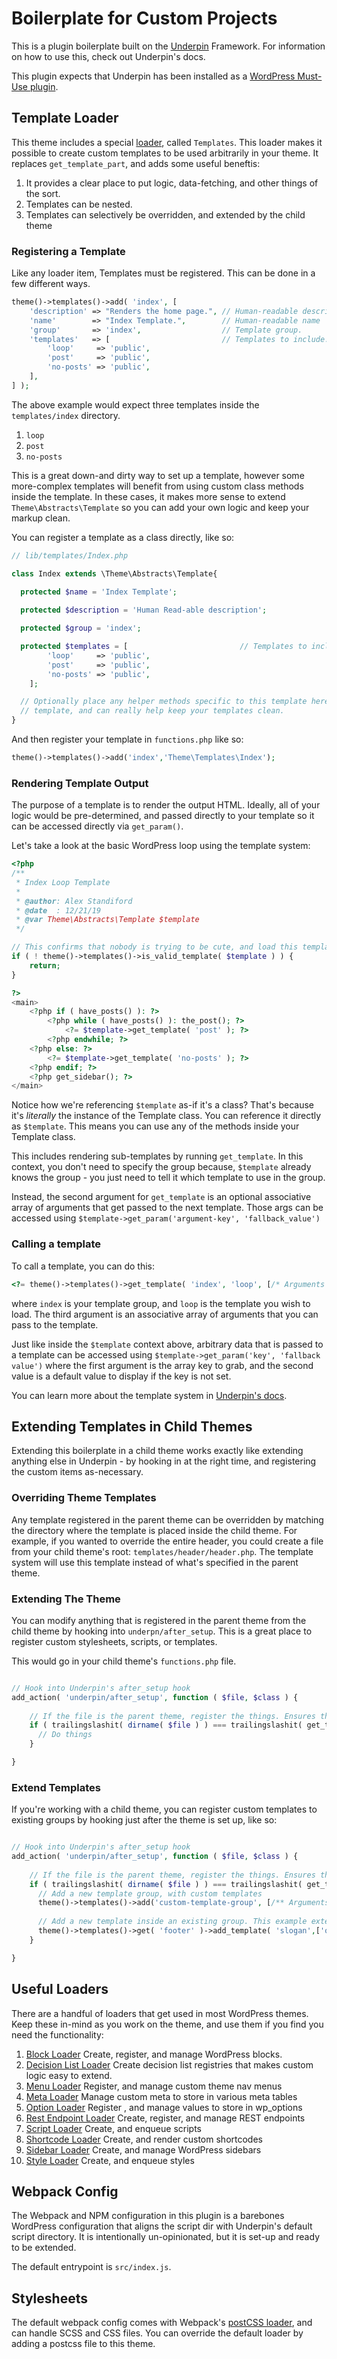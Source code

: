 # Boilerplate for Custom Projects

This is a plugin boilerplate built on the [Underpin](https://github.com/alexstandiford/underpin) Framework. For
information on how to use this, check out Underpin's docs.

This plugin expects that Underpin has been installed as
a [WordPress Must-Use plugin](https://wordpress.org/support/article/must-use-plugins/).

## Template Loader

This theme includes a special [loader](https://github.com/underpin-WP/underpin#loaders), called `Templates`. This loader
makes it possible to create custom templates to be used arbitrarily in your theme. It replaces `get_template_part`, and
adds some useful beneftis:

1. It provides a clear place to put logic, data-fetching, and other things of the sort.
1. Templates can be nested.
1. Templates can selectively be overridden, and extended by the child theme

### Registering a Template

Like any loader item, Templates must be registered. This can be done in a few different ways.

```php
theme()->templates()->add( 'index', [
	'description' => "Renders the home page.", // Human-readable description
	'name'        => "Index Template.",        // Human-readable name
	'group'       => 'index',                  // Template group.
	'templates'   => [                         // Templates to include.
		'loop'     => 'public',
		'post'     => 'public',
		'no-posts' => 'public',
	],
] );
```

The above example would expect three templates inside the `templates/index` directory.

1. `loop`
1. `post`
1. `no-posts`

This is a great down-and dirty way to set up a template, however some more-complex templates will benefit from using
custom class methods inside the template. In these cases, it makes more sense to extend `Theme\Abstracts\Template` so
you can add your own logic and keep your markup clean.

You can register a template as a class directly, like so:

```php
// lib/templates/Index.php

class Index extends \Theme\Abstracts\Template{

  protected $name = 'Index Template';
  
  protected $description = 'Human Read-able description';

  protected $group = 'index';

  protected $templates = [                         // Templates to include.
		'loop'     => 'public',
		'post'     => 'public',
		'no-posts' => 'public',
	];

  // Optionally place any helper methods specific to this template here. These methods would be use-able inside of the
  // template, and can really help keep your templates clean.
}
```

And then register your template in `functions.php` like so:

```php
theme()->templates()->add('index','Theme\Templates\Index');
```

### Rendering Template Output

The purpose of a template is to render the output HTML. Ideally, all of your logic would be pre-determined, and passed
directly to your template so it can be accessed directly via `get_param()`.

Let's take a look at the basic WordPress loop using the template system:

```php
<?php
/**
 * Index Loop Template
 *
 * @author: Alex Standiford
 * @date  : 12/21/19
 * @var Theme\Abstracts\Template $template
 */

// This confirms that nobody is trying to be cute, and load this template in a potentially dangerous way.
if ( ! theme()->templates()->is_valid_template( $template ) ) {
	return;
}

?>
<main>
	<?php if ( have_posts() ): ?>
		<?php while ( have_posts() ): the_post(); ?>
			<?= $template->get_template( 'post' ); ?>
		<?php endwhile; ?>
	<?php else: ?>
		<?= $template->get_template( 'no-posts' ); ?>
	<?php endif; ?>
	<?php get_sidebar(); ?>
</main>
```

Notice how we're referencing `$template` as-if it's a class? That's because it's _literally_ the instance of the
Template class. You can reference it directly as `$template`. This means you can use any of the methods inside your
Template class.

This includes rendering sub-templates by running `get_template`. In this context, you don't need to specify the group
because, `$template` already knows the group - you just need to tell it which template to use in the group.

Instead, the second argument for `get_template` is an optional associative array of arguments that get passed to the
next template. Those args can be accessed using `$template->get_param('argument-key', 'fallback_value')`

### Calling a template

To call a template, you can do this:

```php
<?= theme()->templates()->get_template( 'index', 'loop', [/* Arguments to pass to template */] ); ?>
```

where `index` is your template group, and `loop` is the template you wish to load. The third argument is an associative
array of arguments that you can pass to the template.

Just like inside the `$template` context above, arbitrary data that is passed to a template can be accessed using
`$template->get_param('key', 'fallback value')` where the first argument is the array key to grab, and the second value
is a default value to display if the key is not set.

You can learn more about the template system
in [Underpin's docs](https://github.com/Underpin-WP/underpin/#template-system-trait).

## Extending Templates in Child Themes

Extending this boilerplate in a child theme works exactly like extending anything else in Underpin - by hooking in at
the right time, and registering the custom items as-necessary.

### Overriding Theme Templates

Any template registered in the parent theme can be overridden by matching the directory where the template is placed
inside the child theme. For example, if you wanted to override the entire header, you could create a file from your
child theme's root: `templates/header/header.php`. The template system will use this template instead of what's
specified in the parent theme.

### Extending The Theme

You can modify anything that is registered in the parent theme from the child theme by hooking
into `underpn/after_setup`. This is a great place to register custom stylesheets, scripts, or templates.

This would go in your child theme's `functions.php` file.

```php

// Hook into Underpin's after_setup hook
add_action( 'underpin/after_setup', function ( $file, $class ) {
    
    // If the file is the parent theme, register the things. Ensures these only register one-time
	if ( trailingslashit( dirname( $file ) ) === trailingslashit( get_template_directory() ) ) {
	  // Do things
	}

}
```

### Extend Templates

If you're working with a child theme, you can register custom templates to existing groups by hooking just after the
theme is set up, like so:

```php

// Hook into Underpin's after_setup hook
add_action( 'underpin/after_setup', function ( $file, $class ) {
    
    // If the file is the parent theme, register the things. Ensures these only register one-time
	if ( trailingslashit( dirname( $file ) ) === trailingslashit( get_template_directory() ) ) {
	  // Add a new template group, with custom templates
	  theme()->templates()->add('custom-template-group', [/** Arguments to register child theme-specific template **/]);
	  
	  // Add a new template inside an existing group. This example extends the footer to include a slogan
	  theme()->templates()->get( 'footer' )->add_template( 'slogan',['override_visibility' => 'public'] );
	}

}
```

## Useful Loaders

There are a handful of loaders that get used in most WordPress themes. Keep these in-mind as you work on the theme, and
use them if you find you need the functionality:

1. [Block Loader](https://github.com/Underpin-WP/underpin-block-loader) Create, register, and manage WordPress blocks.
1. [Decision List Loader](https://github.com/Underpin-WP/decision-list-loader) Create decision list registries that
   makes custom logic easy to extend.
1. [Menu Loader](https://github.com/Underpin-WP/menu-loader) Register, and manage custom theme nav menus
1. [Meta Loader](https://github.com/Underpin-WP/meta-loader) Manage custom meta to store in various meta tables
1. [Option Loader](https://github.com/Underpin-WP/option-loader) Register , and manage values to store in wp_options
1. [Rest Endpoint Loader](https://github.com/Underpin-WP/rest-endpoint-loader) Create, register, and manage REST
   endpoints
1. [Script Loader](https://github.com/Underpin-WP/script-loader) Create, and enqueue scripts
1. [Shortcode Loader](https://github.com/Underpin-WP/shortcode-loader) Create, and render custom shortcodes
1. [Sidebar Loader](https://github.com/Underpin-WP/sidebar-loader) Create, and manage WordPress sidebars
1. [Style Loader](https://github.com/Underpin-WP/style-loader) Create, and enqueue styles

## Webpack Config

The Webpack and NPM configuration in this plugin is a barebones WordPress configuration that aligns the script dir with
Underpin's default script directory. It is intentionally un-opinionated, but it is set-up and ready to be extended.

The default entrypoint is `src/index.js`.

## Stylesheets

The default webpack config comes with Webpack's [postCSS loader](https://webpack.js.org/loaders/postcss-loader/), and
can handle SCSS and CSS files. You can override the default loader by adding a postcss file to this theme.